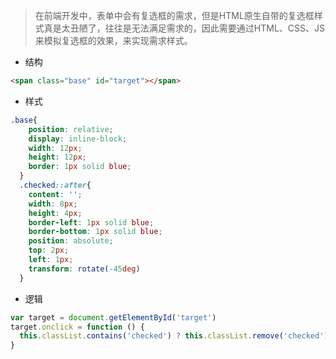 > 在前端开发中，表单中会有复选框的需求，但是HTML原生自带的复选框样式真是太丑陋了，往往是无法满足需求的，因此需要通过HTML、CSS、JS来模拟复选框的效果，来实现需求样式。
* 结构
```html
<span class="base" id="target"></span>
```
* 样式
```css
.base{
    position: relative;
    display: inline-block;
    width: 12px;
    height: 12px;
    border: 1px solid blue;
  }
  .checked::after{
    content: '';
    width: 8px;
    height: 4px;
    border-left: 1px solid blue;
    border-bottom: 1px solid blue;
    position: absolute;
    top: 2px;
    left: 1px;
    transform: rotate(-45deg)
  }
```
* 逻辑
```javascript
var target = document.getElementById('target')
target.onclick = function () {
  this.classList.contains('checked') ? this.classList.remove('checked') : this.classList.add('checked')
}
```